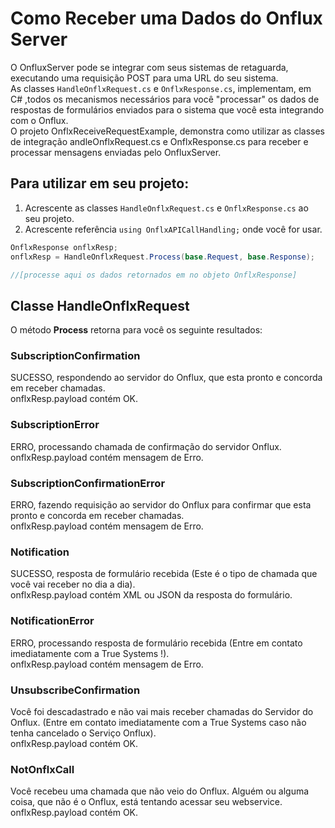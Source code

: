 # Como Receber uma Dados do  Onflux Server

   O OnfluxServer pode se integrar com seus sistemas de retaguarda, executando uma requisição POST para uma URL do seu sistema.  
   As classes `HandleOnflxRequest.cs` e `OnflxResponse.cs`, implementam, em C# ,todos os mecanismos necessários para você "processar" os dados de respostas de formulários enviados para o sistema que você esta integrando com o Onflux.  
   O projeto  OnflxReceiveRequestExample, demonstra como utilizar as classes de integração andleOnflxRequest.cs e OnflxResponse.cs para receber e processar mensagens enviadas pelo OnfluxServer.  

## Para utilizar em seu projeto:

1. Acrescente as classes `HandleOnflxRequest.cs` e `OnflxResponse.cs` ao seu projeto.  
2. Acrescente referência `using OnflxAPICallHandling;` onde você for usar.  

```csharp
OnflxResponse onflxResp;
onflxResp = HandleOnflxRequest.Process(base.Request, base.Response);

//[processe aqui os dados retornados em no objeto OnflxResponse]
```

## Classe HandleOnflxRequest
O método **Process** retorna para você os seguinte resultados:

### SubscriptionConfirmation
SUCESSO, respondendo ao servidor do Onflux, que esta pronto e concorda em receber chamadas.  
onflxResp.payload contém OK.

### SubscriptionError
ERRO, processando chamada de confirmação do servidor Onflux.
onflxResp.payload contém mensagem de Erro.

### SubscriptionConfirmationError
ERRO, fazendo requisição ao servidor do Onflux para confirmar que esta  pronto e concorda em receber chamadas.  
onflxResp.payload contém mensagem de Erro.

### Notification
SUCESSO, resposta de formulário recebida (Este é o tipo de chamada que você vai receber no dia a dia).  
onflxResp.payload contém XML ou JSON da resposta do formulário.

### NotificationError
ERRO, processando resposta de formulário recebida (Entre em contato imediatamente com a True Systems !).  
onflxResp.payload contém mensagem de Erro.

### UnsubscribeConfirmation
Você foi descadastrado e não vai mais receber chamadas do Servidor do Onflux.
(Entre em contato imediatamente com a True Systems caso não tenha cancelado o Serviço Onflux).  
onflxResp.payload contém OK.

### NotOnflxCall
Você recebeu uma chamada que não veio do Onflux.
Alguém ou alguma coisa, que não é o Onflux, está tentando acessar seu webservice.  
onflxResp.payload contém OK.
